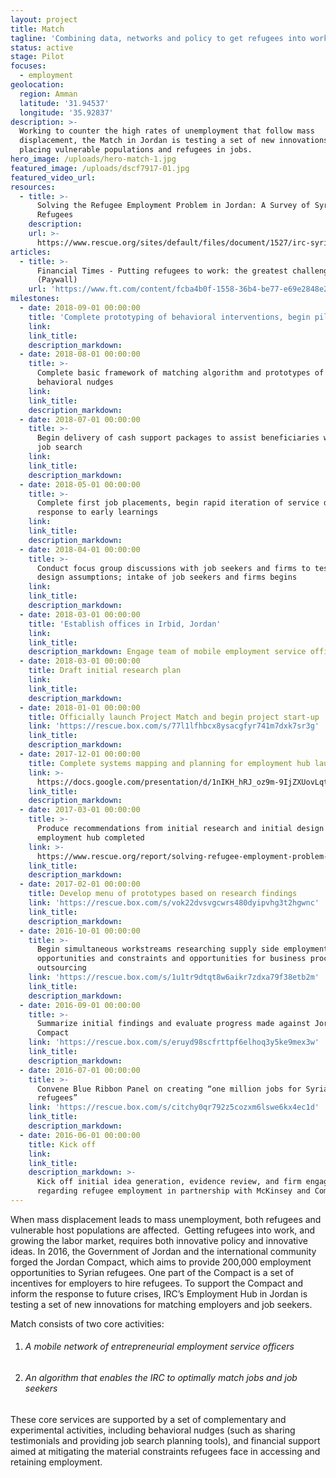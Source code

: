 ```yaml
---
layout: project
title: Match
tagline: 'Combining data, networks and policy to get refugees into work'
status: active
stage: Pilot
focuses:
  - employment
geolocation:
  region: Amman
  latitude: '31.94537'
  longitude: '35.92837'
description: >-
  Working to counter the high rates of unemployment that follow mass
  displacement, the Match in Jordan is testing a set of new innovations for
  placing vulnerable populations and refugees in jobs.
hero_image: /uploads/hero-match-1.jpg
featured_image: /uploads/dscf7917-01.jpg
featured_video_url:
resources:
  - title: >-
      Solving the Refugee Employment Problem in Jordan: A Survey of Syrian
      Refugees
    description:
    url: >-
      https://www.rescue.org/sites/default/files/document/1527/irc-syrianrefugeeemployment-72dpi-041117.pdf
articles:
  - title: >-
      Financial Times - Putting refugees to work: the greatest challenge in 2017
      (Paywall)
    url: 'https://www.ft.com/content/fcba4b0f-1558-36b4-be77-e69e2848e275'
milestones:
  - date: 2018-09-01 00:00:00
    title: 'Complete prototyping of behavioral interventions, begin piloting'
    link:
    link_title:
    description_markdown:
  - date: 2018-08-01 00:00:00
    title: >-
      Complete basic framework of matching algorithm and prototypes of
      behavioral nudges
    link:
    link_title:
    description_markdown:
  - date: 2018-07-01 00:00:00
    title: >-
      Begin delivery of cash support packages to assist beneficiaries with the
      job search
    link:
    link_title:
    description_markdown:
  - date: 2018-05-01 00:00:00
    title: >-
      Complete first job placements, begin rapid iteration of service design in
      response to early learnings
    link:
    link_title:
    description_markdown:
  - date: 2018-04-01 00:00:00
    title: >-
      Conduct focus group discussions with job seekers and firms to test program
      design assumptions; intake of job seekers and firms begins
    link:
    link_title:
    description_markdown:
  - date: 2018-03-01 00:00:00
    title: 'Establish offices in Irbid, Jordan'
    link:
    link_title:
    description_markdown: Engage team of mobile employment service officers.
  - date: 2018-03-01 00:00:00
    title: Draft initial research plan
    link:
    link_title:
    description_markdown:
  - date: 2018-01-01 00:00:00
    title: Officially launch Project Match and begin project start-up
    link: 'https://rescue.box.com/s/77l1lfhbcx8ysacgfyr741m7dxk7sr3g'
    link_title:
    description_markdown:
  - date: 2017-12-01 00:00:00
    title: Complete systems mapping and planning for employment hub launch
    link: >-
      https://docs.google.com/presentation/d/1nIKH_hRJ_oz9m-9IjZXUovLqtS7riseEvSHML8YrdC4/edit?usp=sharing
    link_title:
    description_markdown:
  - date: 2017-03-01 00:00:00
    title: >-
      Produce recommendations from initial research and initial design of
      employment hub completed
    link: >-
      https://www.rescue.org/report/solving-refugee-employment-problem-jordan-survey-syrian-refugees
    link_title:
    description_markdown:
  - date: 2017-02-01 00:00:00
    title: Develop menu of prototypes based on research findings
    link: 'https://rescue.box.com/s/vok22dvsvgcwrs480dyipvhg3t2hgwnc'
    link_title:
    description_markdown:
  - date: 2016-10-01 00:00:00
    title: >-
      Begin simultaneous workstreams researching supply side employment
      opportunities and constraints and opportunities for business process
      outsourcing
    link: 'https://rescue.box.com/s/1u1tr9dtqt8w6aikr7zdxa79f38etb2m'
    link_title:
    description_markdown:
  - date: 2016-09-01 00:00:00
    title: >-
      Summarize initial findings and evaluate progress made against Jordan
      Compact
    link: 'https://rescue.box.com/s/eruyd98scfrttpf6elhoq3y5ke9mex3w'
    link_title:
    description_markdown:
  - date: 2016-07-01 00:00:00
    title: >-
      Convene Blue Ribbon Panel on creating “one million jobs for Syrian
      refugees”
    link: 'https://rescue.box.com/s/citchy0qr792z5cozxm6lswe6kx4ec1d'
    link_title:
    description_markdown:
  - date: 2016-06-01 00:00:00
    title: Kick off
    link:
    link_title:
    description_markdown: >-
      Kick off initial idea generation, evidence review, and firm engagement
      regarding refugee employment in partnership with McKinsey and Company
---
```


When mass displacement leads to mass unemployment, both refugees and vulnerable host populations are affected.  Getting refugees into work, and growing the labor market, requires both innovative policy and innovative ideas. In 2016, the Government of Jordan and the international community forged the Jordan Compact, which aims to provide 200,000 employment opportunities to Syrian refugees. One part of the Compact is a set of incentives for employers to hire refugees. To support the Compact and inform the response to future crises, IRC’s Employment Hub in Jordan is testing a set of new innovations for matching employers and job seekers.

Match consists of two core activities:

1. ###### A mobile network of entrepreneurial employment service officers
2. ###### An algorithm that enables the IRC to optimally match jobs and job seekers

These core services are supported by a set of complementary and experimental activities, including behavioral nudges (such as sharing testimonials and providing job search planning tools), and financial support aimed at mitigating the material constraints refugees face in accessing and retaining employment.